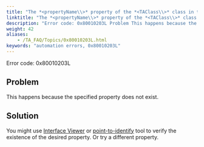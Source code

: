 ```yaml
--- 
title: "The *<propertyName\\>* property of the *<TAClass\\>* class in the *<controlName\\>* control does not exist. Please specify another property, or check if the previous action line was executed successfully."
linktitle: "The *<propertyName\\>* property of the *<TAClass\\>* class in the *<controlName\\>* control does not exist. Please specify another property, or check if the previous action line was executed successfully."
description: "Error code: 0x80010203L Problem This happens because the specified property does not exist. Solution You might use Interface Viewer or point-to-identify tool to verify the existence of the desired ..."
weight: 42
aliases: 
    - /TA_FAQ/Topics/0x80010203L.html
keywords: "automation errors, 0x80010203L"
---
```


Error code: 0x80010203L

## Problem

This happens because the specified property does not exist.

## Solution

You might use [Interface Viewer](/TA_Help/Topics/Interface_def_Viewer.html) or [point-to-identify](/TA_Help/Topics/Interface_def_client_interface_tool_identify.html) tool to verify the existence of the desired property. Or try a different property.




